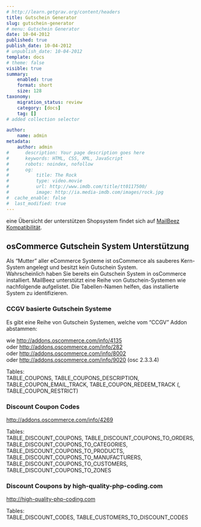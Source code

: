```yaml
---
# http://learn.getgrav.org/content/headers
title: Gutschein Generator
slug: gutschein-generator
# menu: Gutschein Generator
date: 10-04-2012
published: true
publish_date: 10-04-2012
# unpublish_date: 10-04-2012
template: docs
# theme: false
visible: true
summary:
    enabled: true
    format: short
    size: 128
taxonomy:
    migration_status: review
    category: [docs]
    tag: []
# added collection selector

author:
    name: admin
metadata:
    author: admin
#      description: Your page description goes here
#      keywords: HTML, CSS, XML, JavaScript
#      robots: noindex, nofollow
#      og:
#          title: The Rock
#          type: video.movie
#          url: http://www.imdb.com/title/tt0117500/
#          image: http://ia.media-imdb.com/images/rock.jpg
#  cache_enable: false
#  last_modified: true
---
```


eine Übersicht der unterstützen Shopsystem findet sich auf [MailBeez Kompatibilität](/dokumentation/compatibility/).

## osCommerce Gutschein System Unterstützung

Als “Mutter” aller eCommerce Systeme ist osCommerce als sauberes Kern-System angelegt und besitzt kein Gutschein System.  
 Wahrscheinlich haben Sie bereits ein Gutschein System in osCommerce installiert. MailBeez unterstützt eine Reihe von Gutschein-Systemen wie nachfolgende aufgelistet. Die Tabellen-Namen helfen, das installierte System zu identifizieren.

### CCGV basierte Gutschein Systeme

Es gibt eine Reihe von Gutschein Systemen, welche vom “CCGV” Addon abstammen:

wie http://addons.oscommerce.com/info/4135  
 oder http://addons.oscommerce.com/info/282  
 oder http://addons.oscommerce.com/info/8002  
 oder http://addons.oscommerce.com/info/9020 (osc 2.3.3.4)

Tables:  
 TABLE\_COUPONS, TABLE\_COUPONS\_DESCRIPTION, TABLE\_COUPON\_EMAIL\_TRACK, TABLE\_COUPON\_REDEEM\_TRACK (, TABLE\_COUPON\_RESTRICT)

### Discount Coupon Codes

http://addons.oscommerce.com/info/4269

Tables:  
 TABLE\_DISCOUNT\_COUPONS, TABLE\_DISCOUNT\_COUPONS\_TO\_ORDERS, TABLE\_DISCOUNT\_COUPONS\_TO\_CATEGORIES, TABLE\_DISCOUNT\_COUPONS\_TO\_PRODUCTS, TABLE\_DISCOUNT\_COUPONS\_TO\_MANUFACTURERS, TABLE\_DISCOUNT\_COUPONS\_TO\_CUSTOMERS, TABLE\_DISCOUNT\_COUPONS\_TO\_ZONES

### Discount Coupons by high-quality-php-coding.com

http://high-quality-php-coding.com

Tables:  
 TABLE\_DISCOUNT\_CODES, TABLE\_CUSTOMERS\_TO\_DISCOUNT\_CODES
